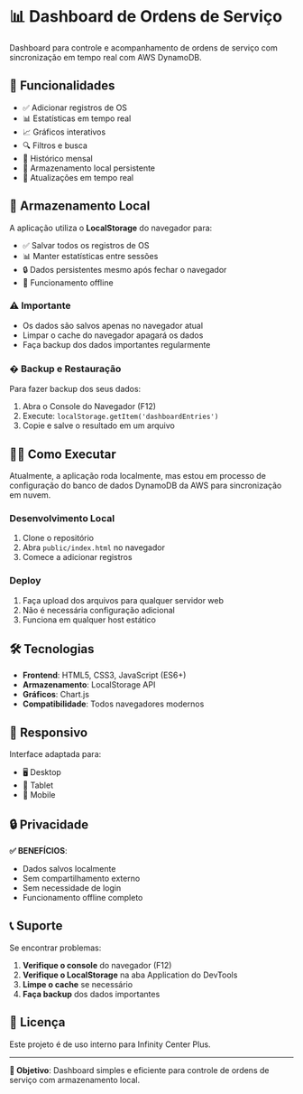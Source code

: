 # 📊 Dashboard de Ordens de Serviço

Dashboard para controle e acompanhamento de ordens de serviço com sincronização em tempo real com AWS DynamoDB.

## 🚀 Funcionalidades

- ✅ Adicionar registros de OS
- 📊 Estatísticas em tempo real
- 📈 Gráficos interativos
- 🔍 Filtros e busca
- 📅 Histórico mensal
- 💾 Armazenamento local persistente
- 🔄 Atualizações em tempo real

## 💾 Armazenamento Local

A aplicação utiliza o **LocalStorage** do navegador para:

- ✅ Salvar todos os registros de OS
- 📊 Manter estatísticas entre sessões
- 🔒 Dados persistentes mesmo após fechar o navegador
- 📱 Funcionamento offline

### ⚠️ Importante

- Os dados são salvos apenas no navegador atual
- Limpar o cache do navegador apagará os dados
- Faça backup dos dados importantes regularmente

### � Backup e Restauração

Para fazer backup dos seus dados:

1. Abra o Console do Navegador (F12)
2. Execute: `localStorage.getItem('dashboardEntries')`
3. Copie e salve o resultado em um arquivo

## 🏃‍♂️ Como Executar

Atualmente, a aplicação roda localmente, mas estou em processo de configuração do banco de dados DynamoDB da AWS para sincronização em nuvem.

### Desenvolvimento Local

1. Clone o repositório
2. Abra `public/index.html` no navegador
3. Comece a adicionar registros

### Deploy

1. Faça upload dos arquivos para qualquer servidor web
2. Não é necessária configuração adicional
3. Funciona em qualquer host estático

## 🛠️ Tecnologias

- **Frontend**: HTML5, CSS3, JavaScript (ES6+)
- **Armazenamento**: LocalStorage API
- **Gráficos**: Chart.js
- **Compatibilidade**: Todos navegadores modernos

## 📱 Responsivo

Interface adaptada para:
- 🖥️ Desktop
- 📱 Tablet
- 📱 Mobile

## 🔒 Privacidade

**✅ BENEFÍCIOS**: 
- Dados salvos localmente
- Sem compartilhamento externo
- Sem necessidade de login
- Funcionamento offline completo

## 📞 Suporte

Se encontrar problemas:

1. **Verifique o console** do navegador (F12)
2. **Verifique o LocalStorage** na aba Application do DevTools
3. **Limpe o cache** se necessário
4. **Faça backup** dos dados importantes

## 📄 Licença

Este projeto é de uso interno para Infinity Center Plus.

---

**🎯 Objetivo**: Dashboard simples e eficiente para controle de ordens de serviço com armazenamento local.
